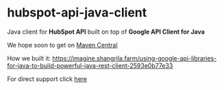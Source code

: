 # hubspot-api-java-client
Java client for __HubSpot API__ built on top of __Google API Client for Java__


We hope soon to get on [Maven Central](https://issues.sonatype.org/browse/OSSRH-18421)


How we built it: https://imagine.shangrila.farm/using-google-api-libraries-for-java-to-build-powerful-java-rest-client-2593e0b77e33


For direct support click [here](http://hubs.ly/H01jTWh0)
